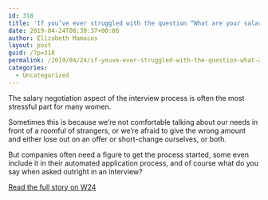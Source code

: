 ```yaml
---
id: 318
title: 'If you’ve ever struggled with the question “What are your salary expectations?” here’s a brilliant way to answer it'
date: 2019-04-24T08:39:37+00:00
author: Elizabeth Mamacos
layout: post
guid: /?p=318
permalink: /2019/04/24/if-youve-ever-struggled-with-the-question-what-are-your-salary-expectations-heres-a-brilliant-way-to-answer-it/
categories:
  - Uncategorized
---
```

The salary negotiation aspect of the interview process is often the most stressful part for many women.

Sometimes this is because we’re not comfortable talking about our needs in front of a roomful of strangers, or we’re afraid to give the wrong amount and either lose out on an offer or short-change ourselves, or both.&nbsp;

But companies often need a figure to get the process started, some even include it in their automated application process, and of course what do you say when asked outright in an interview?

[Read the full story on W24](https://www.w24.co.za/Work/Jobs/if-youve-ever-struggled-with-the-question-what-are-your-salary-expectations-heres-a-brilliant-way-to-answer-it-20190423)